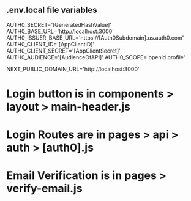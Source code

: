 ## .env.local file variables

AUTH0_SECRET='[GeneratedHashValue]'
AUTH0_BASE_URL='http://localhost:3000'
AUTH0_ISSUER_BASE_URL='https://[Auth0Subdomain].us.auth0.com'
AUTH0_CLIENT_ID='[AppClientID]'
AUTH0_CLIENT_SECRET='[AppClientSecret]'
AUTH0_AUDIENCE='[AudienceOfAPI]'
AUTH0_SCOPE='openid profile'

NEXT_PUBLIC_DOMAIN_URL='http://localhost:3000'

# Login button is in components > layout > main-header.js
# Login Routes are in pages > api > auth > [auth0].js
# Email Verification is in pages > verify-email.js
